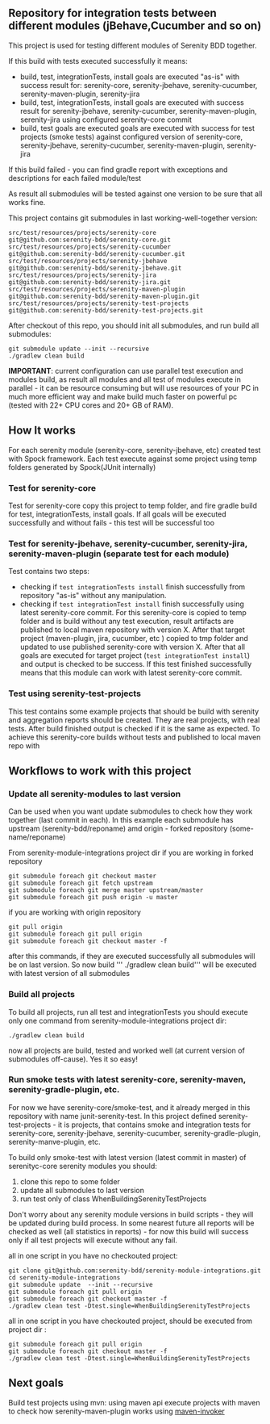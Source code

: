 ## Repository for integration tests between different modules (jBehave,Cucumber and so on)  

This project is used for testing different modules of Serenity BDD together.

If this build with tests executed successfully it means: 
 - build, test, integrationTests, install goals are executed "as-is" with success result for: serenity-core, serenity-jbehave, serenity-cucumber, serenity-maven-plugin, serenity-jira
 - build, test, integrationTests, install goals are executed with success result for serenity-jbehave, serenity-cucumber, serenity-maven-plugin, serenity-jira using configured serenity-core commit
 - build, test goals are executed goals are executed with success for test projects (smoke tests) against configured version of serenity-core, serenity-jbehave, serenity-cucumber, serenity-maven-plugin, serenity-jira

If this build failed - you can find gradle report with exceptions and descriptions for each failed module/test

As result all submodules will be tested against one version to be sure that all works fine. 

This project contains git submodules in last working-well-together version:

```
src/test/resources/projects/serenity-core           git@github.com:serenity-bdd/serenity-core.git
src/test/resources/projects/serenity-cucumber       git@github.com:serenity-bdd/serenity-cucumber.git
src/test/resources/projects/serenity-jbehave        git@github.com:serenity-bdd/serenity-jbehave.git
src/test/resources/projects/serenity-jira           git@github.com:serenity-bdd/serenity-jira.git
src/test/resources/projects/serenity-maven-plugin   git@github.com:serenity-bdd/serenity-maven-plugin.git
src/test/resources/projects/serenity-test-projects  git@github.com:serenity-bdd/serenity-test-projects.git
```

After checkout of this repo, you should init all submodules, and run build all submodules: 

```
git submodule update --init --recursive
./gradlew clean build
```

**IMPORTANT**:
current configuration can use parallel test execution and modules build, as result all modules and all test of modules execute in parallel - it can be resource consuming but will use resources of your PC in much more efficient way and make build much faster on powerful pc (tested with 22+ CPU cores and 20+ GB of RAM). 

## How It works

For each serenity module (serenity-core, serenity-jbehave, etc) created test with Spock framework. Each test execute against some project using temp folders generated by Spock(JUnit internally)

### Test for serenity-core
Test for serenity-core copy this project to temp folder, and fire gradle build for test, integrationTests, install goals. If all goals will be executed successfully and without fails - this test will be successful too

### Test for serenity-jbehave, serenity-cucumber, serenity-jira, serenity-maven-plugin (separate test for each module)
Test contains two steps:
 - checking if `test integrationTests install` finish successfully from repository "as-is" without any manipulation.
 - checking if `test integrationTest install` finish successfully using latest serenity-core commit. For this serenity-core is copied to temp folder and is build without any test execution, result artifacts are published to local maven repository with version X. After that target project (maven-plugin, jira, cucumber, etc ) copied to tmp folder and updated to use published serenity-core with version X. After that all goals are executed for target project (`test integrationTest install`) and output is checked to be success. If this test finished successfully means that this module can work with latest serenity-core commit.

### Test using serenity-test-projects
This test contains some example projects that should be build with serenity and aggregation reports should be created. They are real projects, with real tests. After build finished output is checked if it is the same as expected. To achieve this serenity-core builds without tests and published to local maven repo with  


## Workflows to work with this project

### Update all serenity-modules to last version
Can be used when you want update submodules to check how they work together (last commit in each). In this example each submodule has upstream (serenity-bdd/reponame) amd origin - forked repository (some-name/reponame)

From serenity-module-integrations project dir if you are working in forked repository
```
git submodule foreach git checkout master
git submodule foreach git fetch upstream
git submodule foreach git merge master upstream/master
git submodule foreach git push origin -u master

```
if you are working with origin repository

```
git pull origin
git submodule foreach git pull origin
git submodule foreach git checkout master -f
```

after this commands, if they are executed successfully all submodules will be on last version. So now build ''' ./gradlew clean build''' will be executed with latest version of all submodules

### Build all projects

To build all projects, run all test and integrationTests you should execute only one command from serenity-module-integrations project dir:

```
./gradlew clean build
```

now all projects are build, tested and worked well (at current version of submodules off-cause). Yes it so easy!

### Run smoke tests with latest serenity-core, serenity-maven, serenity-gradle-plugin, etc.

For now we have serenity-core/smoke-test, and it already merged in this repository with name junit-serenity-test.
In this project defined serenity-test-projects - it is projects, that contains smoke and integration tests for serenity-core, serenity-jbehave, serenity-cucumber, serenity-gradle-plugin, serenity-manve-plugin, etc.  
 
To build only smoke-test with latest version (latest commit in master) of serenityc-core serenity modules you should:

 1. clone this repo to some folder
 2. update all submodules to last version
 3. run test only of class WhenBuildingSerenityTestProjects

Don't worry about any serenity module versions in build scripts - they will be updated during build process. 
In some nearest future all reports will be checked as well (all statistics in reports) - for now this build will success only if all test projects will execute without any fail.

all in one script in you have no checkouted project:
```
git clone git@github.com:serenity-bdd/serenity-module-integrations.git 
cd serenity-module-integrations
git submodule update  --init --recursive
git submodule foreach git pull origin
git submodule foreach git checkout master -f
./gradlew clean test -Dtest.single=WhenBuildingSerenityTestProjects
```

all in one script in you have checkouted project, should be executed from project dir :
```
git submodule foreach git pull origin
git submodule foreach git checkout master -f
./gradlew clean test -Dtest.single=WhenBuildingSerenityTestProjects
```

## Next goals
Build test projects using mvn:
using maven api execute projects with maven to check how serenity-maven-plugin works using [maven-invoker](http://maven.apache.org/shared/maven-invoker/usage.html)


    
    
